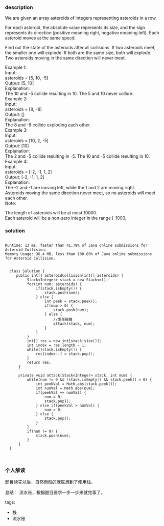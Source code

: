 ### description    
  We are given an array asteroids of integers representing asteroids in a row.  
    
  For each asteroid, the absolute value represents its size, and the sign represents its direction (positive meaning right, negative meaning left). Each asteroid moves at the same speed.  
    
  Find out the state of the asteroids after all collisions. If two asteroids meet, the smaller one will explode. If both are the same size, both will explode. Two asteroids moving in the same direction will never meet.  
    
  Example 1:  
  Input:   
  asteroids = [5, 10, -5]  
  Output: [5, 10]  
  Explanation:   
  The 10 and -5 collide resulting in 10.  The 5 and 10 never collide.  
  Example 2:  
  Input:   
  asteroids = [8, -8]  
  Output: []  
  Explanation:   
  The 8 and -8 collide exploding each other.  
  Example 3:  
  Input:   
  asteroids = [10, 2, -5]  
  Output: [10]  
  Explanation:   
  The 2 and -5 collide resulting in -5.  The 10 and -5 collide resulting in 10.  
  Example 4:  
  Input:   
  asteroids = [-2, -1, 1, 2]  
  Output: [-2, -1, 1, 2]  
  Explanation:   
  The -2 and -1 are moving left, while the 1 and 2 are moving right.  
  Asteroids moving the same direction never meet, so no asteroids will meet each other.  
  Note:  
    
  The length of asteroids will be at most 10000.  
  Each asteroid will be a non-zero integer in the range [-1000,   
### solution    
```    
  
Runtime: 13 ms, faster than 41.79% of Java online submissions for Asteroid Collision.  
Memory Usage: 38.4 MB, less than 100.00% of Java online submissions for Asteroid Collision.  
  
  
  class Solution {  
     public int[] asteroidCollision(int[] asteroids) {  
          Stack<Integer> stack = new Stack<>();  
          for(int num: asteroids) {  
              if(stack.isEmpty()) {  
                  stack.push(num);  
              } else {  
                  int peek = stack.peek();  
                  if(num > 0) {  
                      stack.push(num);  
                  } else {  
                      //发生碰撞  
                      attack(stack, num);  
                  }  
              }  
          }  
          int[] res = new int[stack.size()];  
          int index = res.length - 1;  
          while(!stack.isEmpty()) {  
              res[index--] = stack.pop();  
          }  
          return res;  
      }  
    
      private void attack(Stack<Integer> stack, int num) {  
          while(num != 0 && !stack.isEmpty() && stack.peek() > 0) {  
              int peekVal = Math.abs(stack.peek());  
              int numVal = Math.abs(num);  
              if(peekVal == numVal) {  
                  num = 0;  
                  stack.pop();  
              } else if(peekVal > numVal) {  
                  num = 0;  
              } else {  
                  stack.pop();  
              }  
          }  
          if(num != 0) {  
              stack.push(num);  
          }  
      }  
  }  
    
    
```    
    
### 个人解读    
  题目读完以后，自然而然的就联想到了使用栈。  
  
  总结：
  流水账，根据题目要求一步一步来就完事了。  
    
tags:    
  -  栈  
  -  流水账  
